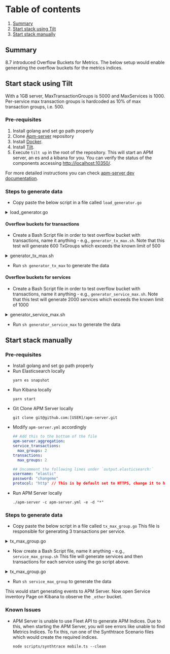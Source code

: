 # Table of contents
1. [Summary](#summary)
2. [Start stack using Tilt](#Tilt)
3. [Start stack manually](#manually)

## Summary

8.7 introduced Overflow Buckets for Metrics. The below setup would enable generating the overflow buckets for the metrics indices.

## Start stack using Tilt

With a 1GB server, MaxTransactionGroups is 5000 and MaxServices is 1000. Per-service max transaction groups is hardcoded as 10% of max transaction groups, i.e. 500.

### Pre-requisites
1. Install golang and set go path properly
2. Clone [Apm-server](https://github.com/elastic/apm-server/tree/main) repository
3. Install [Docker](https://www.docker.com/products/docker-desktop/).
4. Install [Tilt](https://docs.tilt.dev/install.html).
5. Execute `tilt up` in the root of the repository. This will start an APM server, an es and a kibana for you. You can verify the status of the components accessing [http://localhost:10350/](http://localhost:10350/).

For more detailed instructions you can check [apm-server dev documentation](https://github.com/elastic/apm-server/blob/main/dev_docs/TESTING.md#tilt--kubernetes).

### Steps to generate data
- Copy paste the below script in a file called `load_generator.go`
<details>
  <summary>load_generator.go</summary>
  
  ```go
  package main

  import (
    "fmt"
    "os"
    "strconv"
    "time"

    "go.elastic.co/apm/v2"
  )

  func main() {
    tracer := apm.DefaultTracer()
    g, err := strconv.Atoi(os.Getenv("TXGROUPS"))
    if err != nil {
      panic(err)
    }
    for i := g; i >= 1; i-- {
      once(tracer, fmt.Sprintf("type%d", i))
      time.Sleep(time.Millisecond)
    }
    tracer.Flush(nil)
    fmt.Println("ok finished publishing ", g)
  }

  func once(tracer *apm.Tracer, name string) {
    tx := tracer.StartTransaction("txname", name)
    defer tx.End()

    span := tx.StartSpanOptions(name, "type", apm.SpanOptions{})
    time.Sleep(time.Millisecond * 1)

    span.Outcome = "success"
    span.Context.SetDestinationService(apm.DestinationServiceSpanContext{
      Resource: fmt.Sprintf("dest_resource"),
    })
    span.End()
  }
  ```
</details>

#### Overflow buckets for transactions
- Create a Bash Script file in order to test overflow bucket with transactions, name it anything - e.g., `generator_tx_max.sh`. Note that this test will generate 600 TxGroups which exceeds the known limit of 500
<details>
  <summary>generator_tx_max.sh</summary>

  ```sh
  #!/usr/bin/env bash

  echo "Starting script"

  go build -o load-generator load-generator.go || exit 1

  ELASTIC_APM_SERVICE_NAME="fixed" TXGROUPS="600" ./load-generator &

  wait

  echo "Ending script"
  ```
</details>

- Run `sh generator_tx_max` to generate the data

#### Overflow buckets for services
- Create a Bash Script file in order to test overflow bucket with transactions, name it anything - e.g., `generator_service_max.sh`. Note that this test will generate 2000 services which exceeds the known limit of 1000
<details>
  <summary>generator_service_max.sh</summary>

  ```sh
  #!/usr/bin/env bash

  echo "Starting script"

  go build -o load-generator load-generator.go || exit 1

  for i in {1..2000}
  do
      ELASTIC_APM_SERVICE_NAME="random$i" TXGROUPS="5" ./load-generator  &
  done

  wait

  echo "Ending script"
  ```
</details>

- Run `sh generator_service_max` to generate the data

## Start stack manually

### Pre-requisites

- Install golang and set go path properly
- Run Elasticsearch locally
  ```
  yarn es snapshot
  ```
- Run Kibana locally
  ```
  yarn start
  ```
- Git Clone APM Server locally
  ```
  git clone git@github.com:[USER]/apm-server.git
  ```
- Modify `apm-server.yml` accordingly
  ```yml
  ## Add this to the bottom of the file
  apm-server.aggregation:
  service_transactions:
    max_groups: 2
  transactions:
    max_groups: 2
  
  ## Uncomment the following lines under `output.elasticsearch:`
  username: "elastic"
  password: "changeme"
  protocol: "http" // This is by default set to HTTPS, change it to http
  ```
- Run APM Server locally
  ```
  ./apm-server -c apm-server.yml -e -d "*"
  ```
  
### Steps to generate data

- Copy paste the below script in a file called `tx_max_group.go`
  This file is responsible for generating 3 transactions per service.

<details>
  <summary>tx_max_group.go</summary>

  ```go
  package main

  import (
    "fmt"
    "time"
    "go.elastic.co/apm/v2"
  )
  
  func main() {
    tracer := apm.DefaultTracer()
    once(tracer, "test1")
    once(tracer, "test2")
    once(tracer, "test3")
    tracer.Flush(nil)
  }
  
  func once(tracer *apm.Tracer, name string) {
    tx := tracer.StartTransaction(name, "type")
    defer tx.End()
  
    span := tx.StartSpanOptions(name, "type", apm.SpanOptions{})
    time.Sleep(time.Millisecond * 1)
  
    span.Outcome = "success"
    span.Context.SetDestinationService(apm.DestinationServiceSpanContext{
      Resource: fmt.Sprintf("dest_resource"),
    })
    span.End()
  }
  ```
</details>

- Now create a Bash Script file, name it anything - e.g., `service_max_group.sh`
  This file will generate services and then transactions for each service using the go script above.

<details>
  <summary>tx_max_group.go</summary>

  ```sh
  #!/usr/bin/env bash

  echo "Starting script"
  
  go build -o tx_max_group tx_max_group.go || exit 1
  
  for i in {1..10100}
  do
  export ELASTIC_APM_SERVICE_NAME="service-$i"
  ./tx_max_group
  done
  
  echo "Ending script"
  ```
</details>

- Run `sh service_max_group` to generate the data

This would start generating events to APM Server. Now open Service inventory Page on Kibana to observe the `_other` bucket.

### Known Issues

- APM Server is unable to use Fleet API to generate APM Indices. Due to this, when starting the APM Server, you will see errors like unable to find Metrics Indices. To fix this, run one of the Synthtrace Scenario files which would create the required indices.
  ```
  node scripts/synthtrace mobile.ts --clean
  ```